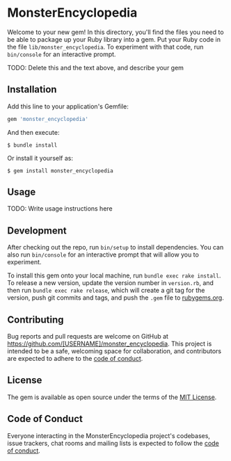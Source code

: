 # MonsterEncyclopedia

Welcome to your new gem! In this directory, you'll find the files you need to be able to package up your Ruby library into a gem. Put your Ruby code in the file `lib/monster_encyclopedia`. To experiment with that code, run `bin/console` for an interactive prompt.

TODO: Delete this and the text above, and describe your gem

## Installation

Add this line to your application's Gemfile:

```ruby
gem 'monster_encyclopedia'
```

And then execute:

    $ bundle install

Or install it yourself as:

    $ gem install monster_encyclopedia

## Usage

TODO: Write usage instructions here

## Development

After checking out the repo, run `bin/setup` to install dependencies. You can also run `bin/console` for an interactive prompt that will allow you to experiment.

To install this gem onto your local machine, run `bundle exec rake install`. To release a new version, update the version number in `version.rb`, and then run `bundle exec rake release`, which will create a git tag for the version, push git commits and tags, and push the `.gem` file to [rubygems.org](https://rubygems.org).

## Contributing

Bug reports and pull requests are welcome on GitHub at https://github.com/[USERNAME]/monster_encyclopedia. This project is intended to be a safe, welcoming space for collaboration, and contributors are expected to adhere to the [code of conduct](https://github.com/[USERNAME]/monster_encyclopedia/blob/master/CODE_OF_CONDUCT.md).


## License

The gem is available as open source under the terms of the [MIT License](https://opensource.org/licenses/MIT).

## Code of Conduct

Everyone interacting in the MonsterEncyclopedia project's codebases, issue trackers, chat rooms and mailing lists is expected to follow the [code of conduct](https://github.com/[USERNAME]/monster_encyclopedia/blob/master/CODE_OF_CONDUCT.md).
